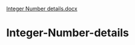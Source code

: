 [Integer Number details.docx](https://github.com/ankitmalakar7/Integer-Number-details/files/7135680/Integer.Number.details.docx)
# Integer-Number-details
